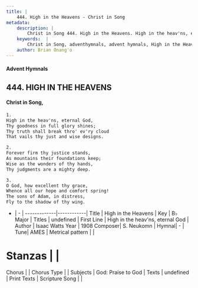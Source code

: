 ```yaml
---
title: |
    444. High in the Heavens - Christ in Song
metadata:
    description: |
        Christ in Song 444. High in the Heavens. High in the heav'ns, eternal God, Thy goodness in full glory shines; Thy truth shall break thro' ev'ry cloud That vails thy just and wise designs.
    keywords:  |
        Christ in Song, adventhymnals, advent hymnals, High in the Heavens, High in the heav'ns, eternal God. 
    author: Brian Onang'o
---
```


#### Advent Hymnals
## 444. HIGH IN THE HEAVENS
####  Christ in Song,

```txt
1.
High in the heav'ns, eternal God,
Thy goodness in full glory shines;
Thy truth shall break thro' ev'ry cloud
That vails thy just and wise designs.

2.
Forever firm thy justice stands,
As mountains their foundations keep;
Wise as the wonders of thy hands,
Thy judgments are a mighty deep.

3.
O God, how excellent thy grace,
Whence all our hope and comfort spring!
The sons of Adam, in distress,
Fly to the shadow of thy wing.

```

- |   -  |
-------------|------------|
Title | High in the Heavens |
Key | B♭ Major |
Titles | undefined |
First Line | High in the heav'ns, eternal God |
Author | Isaac Watts
Year | 1908
Composer| S. Neukomn |
Hymnal|  - |
Tune| AMES |
Metrical pattern | |
# Stanzas |  |
Chorus |  |
Chorus Type |  |
Subjects | God: Praise to God |
Texts | undefined |
Print Texts | 
Scripture Song |  |
    
